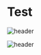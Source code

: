 # Test
![header](https://capsule-render.vercel.app/api?type=rounded&color=86c88b&height=200&section=footer&text=Yejin%20Han&fontSize=50&animation=fadeIn&fontColor=000000&stroke=ffffff&strokeWidth=3)

![header](https://capsule-render.vercel.app/api?type=rect&height=200&text=Stroke%20Test&fontAlign=70&stroke=00FF00)
